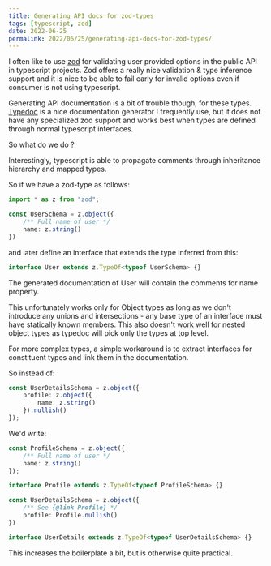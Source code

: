 ```yaml
---
title: Generating API docs for zod-types
tags: [typescript, zod]
date: 2022-06-25
permalink: 2022/06/25/generating-api-docs-for-zod-types/
---
```


I often like to use [zod](https://github.com/colinhacks/zod) for validating user provided options in the public API in typescript projects. Zod offers a really nice validation & type inference support and it is nice to be able to fail early for invalid options even if consumer is not using typescript.

Generating API documentation is a bit of trouble though, for these types. [Typedoc](https://typedoc.org/) is a nice documentation generator I frequently use, but it does not have any specialized zod support and works best when types are defined through normal typescript interfaces.

So what do we do ? 

Interestingly, typescript is able to propagate comments through inheritance hierarchy and mapped types.

So if we have a zod-type as follows: 

```ts
import * as z from "zod";

const UserSchema = z.object({
    /** Full name of user */
    name: z.string()
})
```

and later define an interface that extends the type inferred from this: 

```ts
interface User extends z.TypeOf<typeof UserSchema> {}
```

The generated documentation of User will contain the comments for name property.

This unfortunately works only for Object types as long as we don't introduce any unions and intersections - any base type of an interface must have statically known members. This also doesn't work well for nested object types as typedoc will pick only the types at top level.

For more complex types, a simple workaround is to extract interfaces for constituent types and link them in the documentation. 

So instead of:

```ts
const UserDetailsSchema = z.object({
    profile: z.object({
        name: z.string()
    }).nullish()
});
```

We'd write: 

```ts
const ProfileSchema = z.object({
    /** Full name of user */
    name: z.string()
});

interface Profile extends z.TypeOf<typeof ProfileSchema> {}

const UserDetailsSchema = z.object({
    /** See {@link Profile} */
    profile: Profile.nullish()
})

interface UserDetails extends z.TypeOf<typeof UserDetailsSchema> {}
```

This increases the boilerplate a bit, but is otherwise quite practical.


